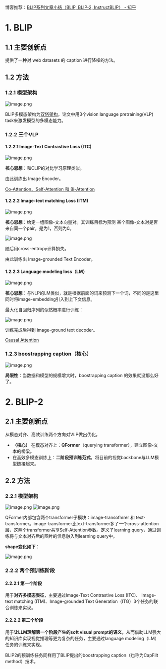 博客推荐：[BLIP系列文章小结（BLIP, BLIP-2, InstructBLIP） - 知乎](https://zhuanlan.zhihu.com/p/664011842)
# 1. BLIP
## 1.1 主要创新点

提供了一种对 web datasets 的 caption 进行降噪的方法。

## 1.2 方法
### 1.2.1 模型架构

![image.png](https://youki-1330066034.cos.ap-guangzhou.myqcloud.com/machine-learning/202504242049115.png)

BLIP多模态架构为[双塔架构](https://www.bing.com/search?q=%E5%8F%8C%E5%A1%94%E6%9E%B6%E6%9E%84&FORM=SSQNT1&adppc=EdgeStart&PC=LCTS&mkt=zh-CN)。论文中用3个vision language pretraining(VLP) task来激发模型的多模态能力。

### 1.2.2 三个VLP

#### 1.2.2.1 Image-Text Contrastive Loss (ITC)

![image.png](https://youki-1330066034.cos.ap-guangzhou.myqcloud.com/machine-learning/202504242102332.png)

**核心思想**：和CLIP的对比学习原理类似。

由此训练出 Image Encoder。

[Co-Attention、Self-Attention 和 Bi-Attention](https://blog.csdn.net/qq_40133431/article/details/137018130)

#### 1.2.2.2 Image-text matching Loss (ITM)

![image.png](https://youki-1330066034.cos.ap-guangzhou.myqcloud.com/machine-learning/202504242126685.png)

**核心思想**：给定一组图像-文本向量对。其训练目标为预测 某个图像-文本对是否来自同一个pair。是为1，否则为0。

![image.png](https://youki-1330066034.cos.ap-guangzhou.myqcloud.com/machine-learning/202504242131033.png)

随后用cross-entropy计算损失。

由此训练出 Image-grounded Text Encoder。

#### 1.2.2.3 Language modeling loss（LM）

![image.png](https://youki-1330066034.cos.ap-guangzhou.myqcloud.com/machine-learning/202504242137126.png)

**核心思想**：与NLP的LM类似，就是根据前面的词来预测下一个词，不同的是这里同时将image-embedding引入到上下文信息。

最大化自回归序列的似然概率进行训练：

![image.png](https://youki-1330066034.cos.ap-guangzhou.myqcloud.com/machine-learning/202504242139204.png)

训练完成后得到 image-ground text decoder。

[Causal Attention](https://blog.csdn.net/qinduohao333/article/details/133875973)

### 1.2.3 boostrapping caption（核心）

![image.png](https://youki-1330066034.cos.ap-guangzhou.myqcloud.com/machine-learning/202504242143382.png)

**局限性**：当数据和模型的规模增大时，boostrapping caption 的效果就没那么好了。
# 2. BLIP-2

## 2.1 主要创新点

从模态对齐、高效训练两个方向对VLP做出优化。
* **（核心）** 在模态对齐上：**QFormer**（querying transformer），建立图像-文本的桥梁。
* 在高效多模态训练上：**二阶段预训练范式**，将目前的视觉backbone与LLM模型链接起来。

## 2.2 方法
### 2.2.1 模型架构

![image.png](https://youki-1330066034.cos.ap-guangzhou.myqcloud.com/machine-learning/202504242151856.png)
![image.png](https://youki-1330066034.cos.ap-guangzhou.myqcloud.com/machine-learning/202504242151253.png)

QFormer内部包含两个transformer子模块：image-transofmrer 和 text-transformer。image-transformer比text-transformer多了一个cross-attention层，这两个transformer共享Self-Attention参数。定义了learning query，通过训练将与文本对齐后的图片的信息融入到learning query中。

**shape变化如下**：

![image.png](https://youki-1330066034.cos.ap-guangzhou.myqcloud.com/machine-learning/202504242200628.png)

### 2.2.2 两个预训练阶段

#### 2.2.2.1 第一个阶段
用于**对齐多模态表征**，主要通过Image-Text Contrastive Loss (ITC)、 Image-text matching (ITM)、Image-grounded Text Generation（ITG）3个任务的联合训练来实现。

#### 2.2.2.2 第二个阶段
用于**让LLM理解第一个阶段产生的soft visual prompt的语义**，从而借助LLM强大的知识库实现视觉推理等更为复杂的任务，主要通过language modeling（LM）任务的训练来实现。

BLIP2的预训练任务同样用了BLIP提出的boostrapping caption（也称为CapFilt method）技术。
